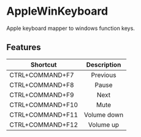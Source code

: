 # AppleWinKeyboard
 Apple keyboard mapper to windows function keys.
 
 ## Features
 | Shortcut   |      Description      |
|----------|:-------------:|
| CTRL+COMMAND+F7 |  Previous |
| CTRL+COMMAND+F8 |  Pause |
| CTRL+COMMAND+F9 |  Next |
| CTRL+COMMAND+F10 |  Mute |
| CTRL+COMMAND+F11 |  Volume down |
| CTRL+COMMAND+F12 |  Volume up |
